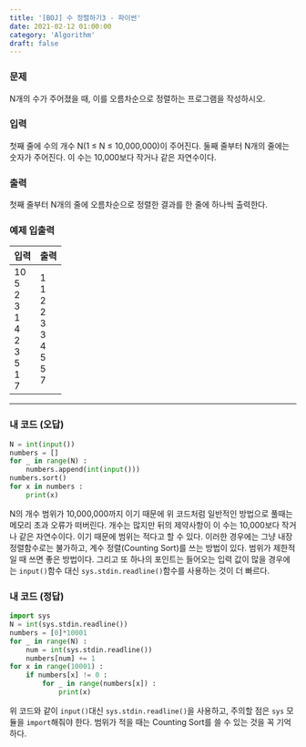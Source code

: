 ```yaml
---
title: '[BOJ] 수 정렬하기3 - 파이썬'
date: 2021-02-12 01:00:00
category: 'Algorithm'
draft: false
---
```


### 문제

N개의 수가 주어졌을 때, 이를 오름차순으로 정렬하는 프로그램을 작성하시오.

### 입력

첫째 줄에 수의 개수 N(1 ≤ N ≤ 10,000,000)이 주어진다. 둘째 줄부터 N개의 줄에는 숫자가 주어진다. 이 수는 10,000보다 작거나 같은 자연수이다.

### 출력

첫째 줄부터 N개의 줄에 오름차순으로 정렬한 결과를 한 줄에 하나씩 출력한다.

### 예제 입출력

| 입력                                                                     | 출력                                                             |
| ------------------------------------------------------------------------ | ---------------------------------------------------------------- |
| 10 <br/>5 <br/>2 <br/>3 <br/>1 <br/>4 <br/>2 <br/>3 <br/>5 <br/>1 <br/>7 | 1 <br/> 1 <br/>2 <br/>2 <br/>3 <br/>3 <br/>4 <br/>5 <br>5 <br/>7 |

---

### 내 코드 (오답)

```python
N = int(input())
numbers = []
for _ in range(N) :
    numbers.append(int(input()))
numbers.sort()
for x in numbers :
    print(x)
```

N의 개수 범위가 10,000,000까지 이기 때문에 위 코드처럼 일반적인 방법으로 풀때는 메모리 초과 오류가 떠버린다. 개수는 많지만 뒤의 제약사항이 이 수는 10,000보다 작거나 같은 자연수이다. 이기 때문에 범위는 적다고 할 수 있다. 이러한 경우에는 그냥 내장 정렬함수로는 불가하고, 계수 정렬(Counting Sort)를 쓰는 방법이 있다. 범위가 제한적일 때 쓰면 좋은 방법이다. 그리고 또 하나의 포인트는 들어오는 입력 값이 많을 경우에는 `input()`함수 대신 `sys.stdin.readline()`함수를 사용하는 것이 더 빠르다.

### 내 코드 (정답)

```python
import sys
N = int(sys.stdin.readline())
numbers = [0]*10001
for _ in range(N) :
    num = int(sys.stdin.readline())
    numbers[num] += 1
for x in range(10001) :
    if numbers[x] != 0 :
        for _ in range(numbers[x]) :
            print(x)
```

위 코드와 같이 `input()`대신 `sys.stdin.readline()`을 사용하고, 주의할 점은 `sys` 모듈을 `import`해줘야 한다. 범위가 적을 때는 Counting Sort를 쓸 수 있는 것을 꼭 기억하다.
